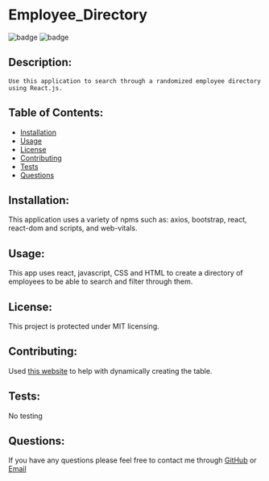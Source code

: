  # Employee_Directory
  ![badge](https://img.shields.io/badge/license-MIT-green)  ![badge](https://img.shields.io/badge/react.js-pink)
  
  ## Description:
    Use this application to search through a randomized employee directory using React.js.

  ## Table of Contents:

  * [Installation](#Installation)
  * [Usage](#usage)
  * [License](#license)
  * [Contributing](#contributing)
  * [Tests](#tests)
  * [Questions](#questions)
  
  ## Installation:
This application uses a variety of npms such as: axios, bootstrap, react, react-dom and scripts, and web-vitals.

  ## Usage:
This app uses react, javascript, CSS and HTML to create a directory of employees to be able to search and filter through them.

  ## License:
This project is protected under MIT licensing.

  ## Contributing:
Used [this website](https://dev.to/abdulbasit313/an-easy-way-to-create-a-customize-dynamic-table-in-react-js-3igg) to help with dynamically creating the table.

  ## Tests:
No testing

  ## Questions:
  If you have any questions please feel free to contact me through [GitHub](https://github.com/grantf12) or [Email](grantferment@gmail.com)
